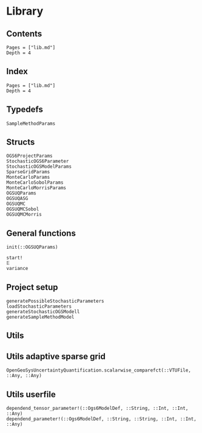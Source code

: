 # Library

## Contents 

```@contents
Pages = ["lib.md"]
Depth = 4
```

## Index

```@index
Pages = ["lib.md"]
Depth = 4
```

## Typedefs
```@docs
SampleMethodParams
```

## Structs

```@docs
OGS6ProjectParams
StochasticOGS6Parameter
StochasticOGSModelParams
SparseGridParams
MonteCarloParams
MonteCarloSobolParams
MonteCarloMorrisParams
OGSUQParams
OGSUQASG
OGSUQMC
OGSUQMCSobol
OGSUQMCMorris
```

## General functions

```@docs
init(::OGSUQParams)

start!
𝔼
variance
```

## Project setup
```@docs
generatePossibleStochasticParameters
loadStochasticParameters
generateStochasticOGSModell
generateSampleMethodModel
```

## Utils

## Utils adaptive sparse grid 
```@docs
OpenGeoSysUncertaintyQuantification.scalarwise_comparefct(::VTUFile, ::Any, ::Any)
```


## Utils userfile
```@docs
dependend_tensor_parameter!(::Ogs6ModelDef, ::String, ::Int, ::Int, ::Any)
dependend_parameter!(::Ogs6ModelDef, ::String, ::String, ::Int, ::Int, ::Any)
```


